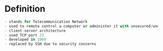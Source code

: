 
# Definition
```python
- stands for Telecommunication Network
- used to remote control a computer or administer it with unsecured/unencrypted channel
- client-server architecture
- used TCP port 23
- developed in 1969
- replaced by SSH due to security concerns 
```































